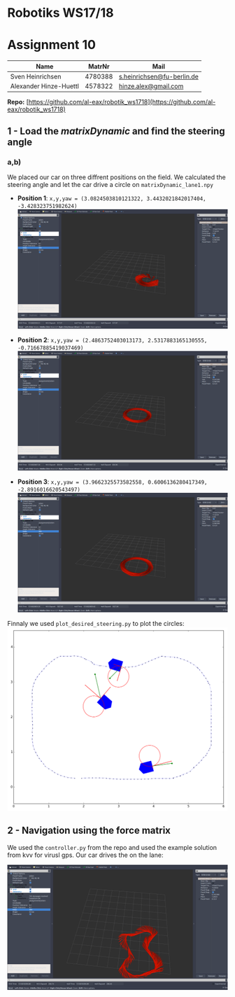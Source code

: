 # Robotiks WS17/18

# Assignment 10

| Name | MatrNr | Mail |
|------|----------|-----|
| Sven Heinrichsen | 4780388 | s.heinrichsen@fu-berlin.de |
| Alexander Hinze-Huettl | 4578322 | hinze.alex@gmail.com |

__Repo:__ [https://github.com/al-eax/robotik_ws1718](https://github.com/al-eax/robotik_ws1718)


## 1 - Load the _matrixDynamic_ and find the steering angle

### a,b)

We placed our car on three diffrent positions on the field.
We calculated the steering angle and let the car drive a circle on `matrixDynamic_lane1.npy`

* __Position 1__:
`x,y,yaw = (3.0824503810121322, 3.4432021842017404, -3.428323751982624)`
![](ub10_1b.png)

* __Position 2__:
`x,y,yaw = (2.4863752403013173, 2.5317883165130555, -0.71667885419037469)`
![](ub10_1b_2.png)

* __Position 3__:
`x,y,yaw = (3.9662325573582558, 0.6006136280417349, -2.8916016620543497)`
![](ub10_1b_3.png)

Finnaly we used `plot_desired_steering.py` to plot the circles:
![](circles_plot.png)

## 2 - Navigation using the force matrix

We used the `controller.py` from the repo and used the example solution from kvv for virusl gps. Our car drives the on the lane:

![](a2.png)
